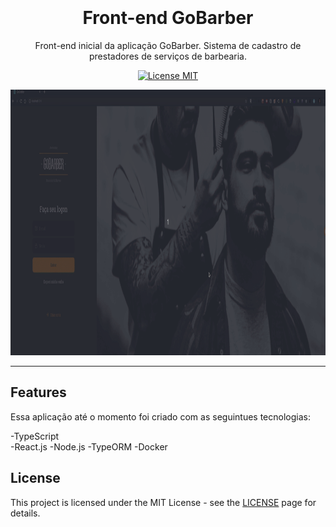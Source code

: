 <h1 align="center">
<br>  
<br>
Front-end GoBarber 
</h1>    

<p align="center">Front-end inicial da aplicação GoBarber. Sistema de cadastro de prestadores de serviços de barbearia.</p>

<p align="center">
  <a href="https://opensource.org/licenses/MIT">
    <img src="https://img.shields.io/badge/License-MIT-blue.svg" alt="License MIT">
  </a> 
</p>

[//]: # (Add your gifs/images here:)
<div>
  <img src="/prev/gif-prev.gif" alt="demo" height="425">
</div> 

<hr />



## Features
[//]: # 

Essa aplicação até o momento foi criado com as seguintues tecnologias:

-TypeScript  
-React.js
-Node.js
-TypeORM
-Docker 

      
   
## License

This project is licensed under the MIT License - see the [LICENSE](https://opensource.org/licenses/MIT) page for details.
